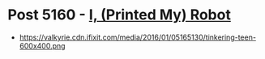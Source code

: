 # Post 5160 - [I, (Printed My) Robot](https://www.ifixit.com/News/5160/i-printed-my-robot)

- https://valkyrie.cdn.ifixit.com/media/2016/01/05165130/tinkering-teen-600x400.png
